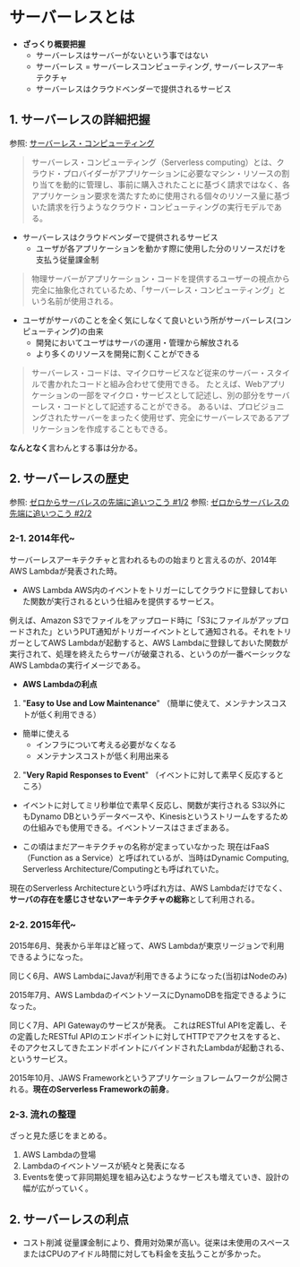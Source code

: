 # サーバーレスとは

- **ざっくり概要把握**
  - サーバーレスはサーバーがないという事ではない
  - サーバーレス = サーバーレスコンピューティング, サーバーレスアーキテクチャ
  - サーバーレスはクラウドベンダーで提供されるサービス

## 1. サーバーレスの詳細把握

参照: [サーバーレス・コンピューティング](https://ja.wikipedia.org/wiki/%E3%82%B5%E3%83%BC%E3%83%90%E3%83%BC%E3%83%AC%E3%82%B9%E3%83%BB%E3%82%B3%E3%83%B3%E3%83%94%E3%83%A5%E3%83%BC%E3%83%86%E3%82%A3%E3%83%B3%E3%82%B0)

> サーバーレス・コンピューティング（Serverless computing）とは、クラウド・プロバイダーがアプリケーションに必要なマシン・リソースの割り当てを動的に管理し、事前に購入されたことに基づく請求ではなく、各アプリケーション要求を満たすために使用される個々のリソース量に基づいた請求を行うようなクラウド・コンピューティングの実行モデルである。

- サーバーレスはクラウドベンダーで提供されるサービス
  - ユーザが各アプリケーションを動かす際に使用した分のリソースだけを支払う従量課金制

> 物理サーバーがアプリケーション・コードを提供するユーザーの視点から完全に抽象化されているため、「サーバーレス・コンピューティング」という名前が使用される。

- ユーザがサーバのことを全く気にしなくて良いという所がサーバーレス(コンピューティング)の由来
  - 開発においてユーザはサーバの運用・管理から解放される
  - より多くのリソースを開発に割くことができる

> サーバーレス・コードは、マイクロサービスなど従来のサーバー・スタイルで書かれたコードと組み合わせて使用できる。 たとえば、Webアプリケーションの一部をマイクロ・サービスとして記述し、別の部分をサーバーレス・コードとして記述することができる。 あるいは、プロビジョニングされたサーバーをまったく使用せず、完全にサーバーレスであるアプリケーションを作成することもできる。

**なんとなく**言わんとする事は分かる。

## 2. サーバーレスの歴史

参照: [ゼロからサーバレスの先端に追いつこう #1/2](https://logmi.jp/tech/articles/314329)
参照: [ゼロからサーバレスの先端に追いつこう #2/2](https://logmi.jp/tech/articles/314348)

### 2-1. 2014年代~

サーバーレスアーキテクチャと言われるものの始まりと言えるのが、2014年 AWS Lambdaが発表された時。

- AWS Lambda
AWS内のイベントをトリガーにしてクラウドに登録しておいた関数が実行されるという仕組みを提供するサービス。

例えば、Amazon S3でファイルをアップロード時に「S3にファイルがアップロードされた」というPUT通知がトリガーイベントとして通知される。それをトリガーとしてAWS Lambdaが起動すると、AWS Lambdaに登録しておいた関数が実行されて、処理を終えたらサーバが破棄される、というのが一番ベーシックなAWS Lambdaの実行イメージである。

- **AWS Lambdaの利点**

1. "**Easy to Use and Low Maintenance**"
（簡単に使えて、メンテナンスコストが低く利用できる）

- 簡単に使える
  - インフラについて考える必要がなくなる
  - メンテナンスコストが低く利用出来る

2. "**Very Rapid Responses to Event**"
（イベントに対して素早く反応するところ）

- イベントに対してミリ秒単位で素早く反応し、関数が実行される
S3以外にもDynamo DBというデータベースや、Kinesisというストリームをするための仕組みでも使用できる。イベントソースはさまざまある。

- この頃はまだアーキテクチャの名称が定まっていなかった
現在はFaaS（Function as a Service）と呼ばれているが、当時はDynamic Computing, Serverless Architecture/Computingとも呼ばれていた。

現在のServerless Architectureという呼ばれ方は、AWS Lambdaだけでなく、**サーバの存在を感じさせないアーキテクチャの総称**として利用される。

### 2-2. 2015年代~

2015年6月、発表から半年ほど経って、AWS Lambdaが東京リージョンで利用できるようになった。

同じく6月、AWS LambdaにJavaが利用できるようになった(当初はNodeのみ)

2015年7月、AWS LambdaのイベントソースにDynamoDBを指定できるようになった。

同じく7月、API Gatewayのサービスが発表。
これはRESTful APIを定義し、その定義したRESTful APIのエンドポイントに対してHTTPでアクセスをすると、そのアクセスしてきたエンドポイントにバインドされたLambdaが起動される、というサービス。

2015年10月、JAWS Frameworkというアプリケーショフレームワークが公開される。**現在のServerless Frameworkの前身**。

### 2-3. 流れの整理

ざっと見た感じをまとめる。

1. AWS Lambdaの登場
2. Lambdaのイベントソースが続々と発表になる
3. Eventsを使って非同期処理を組み込むようなサービスも増えていき、設計の幅が広がっていく。



## 2. サーバーレスの利点

- コスト削減
従量課金制により、費用対効果が高い。従来は未使用のスペースまたはCPUのアイドル時間に対しても料金を支払うことが多かった。
